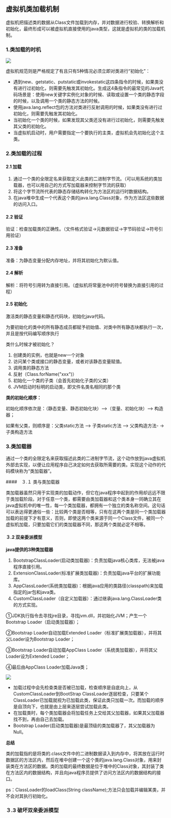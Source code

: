 ## 虚拟机类加载机制

虚拟机把描述类的数据从Class文件加载到内存，并对数据进行校验、转换解析和初始化，最终形成可以被虚拟机直接使用的java类型，这就是虚拟机的类的加载机制。

### <a name="1">1.类加载的时机</a>

![](F:\__study__\hulianwang\study\note\java\jvm\img\类的生命周期.png)

虚拟机规范则是严格规定了有且只有5种情况必须立即对类进行“初始化”：

- 遇到new、getstatic、putstatic或invokestatic这四条指令的时候，如果类没有进行过初始化，则需要先触发其初始化。生成这4条指令的最常见的Java代码场景是：使用new关键字实例化对象的时候、读取或设置一个类的静态字段的时候，以及调用一个类的静态方法的时候。
- 使用java.lang.reflect包的方法对类进行反射调用的时候，如果类没有进行过初始化，则需要先触发其初始化。
- 当初始化一个类的时候，如果发现其父类还没有进行过初始化，则需要先触发其父类的初始化。
- 当虚拟机启动时，用户需要指定一个要执行的主类，虚拟机会先初始化这个主类。

### <a name="2">2.类加载的过程</a>

#### <a name="2.1">2.1 加载</a>

1. 通过一个类的全限定名来获取定义此类的二进制字节流。（可以用系统的类加载器，也可以用自己的方式写加载器来控制字节流的获取）
2. 将这个字节流所代表的静态存储结构转化为方法区的运行时数据结构。
3. 在java堆中生成一个代表这个类的java.lang.Class对象，作为方法区这些数据的访问入口。

#### <a name="2.2">2.2 验证</a>

验证：检查加载类的正确性。（文件格式验证->元数据验证->字节码验证->符号引用验证）

#### <a name="2.3">2.3 准备</a>

准备：为静态变量分配内存地址，并将其初始化为默认值。

#### <a name="2.4">2.4 解析</a>

解析：将符号引用转为直接引用。（虚拟机将常量池中的符号替换为直接引用的过程）

#### <a name="2.5">2.5 初始化</a>

激活类的静态变量和静态代码块，初始化java代码。

为要初始化的类中的所有静态成员都赋予初始值、对类中所有静态块都执行一次，并且是按代码编写顺序执行

类什么时候才被初始化？

1. 创建类的实例，也就是new一个对象
2. 访问某个类或接口的静态变量，或者对该静态变量赋值。
3. 调用类的静态方法
4. 反射（Class.forName("xxx")）
5. 初始化一个类的子类（会首先初始化子类的父类）
6. JVM启动时标明的启动类，即文件名类名相同的那个类

**类的初始化顺序：**

初始化顺序依次是：（静态变量、静态初始化块）–>（变量、初始化块）–> 构造器；

如果有父类，则顺序是：父类static方法 –> 子类static方法 –> 父类构造方法- -> 子类构造方法 

### <a name="3">3.类加载器</a>

通过一个类的全限定名来获取描述此类的二进制字节流，这个动作放到java虚拟机外部去实现，以便让应用程序自己决定如何去获取所需要的类。实现这个动作的代码模块称为“类加载器”。

####　<a name="３.１">３.１ 类与类加载器</a>

类加载器虽然只用于实现类的加载动作，但它在java程序中起到的作用却远远不限于类加载阶段。对于任意一个类，都需要由类加载器和这个类本身一同确立其在java虚拟机中的唯一性，每一个类加载器，都拥有一个独立的类名称空间。这句话可以表达得更通俗一些：比较两个类是否相等，只有在这两个类是同一个类加载器加载的前提下才有意义，否则，即使这两个类来源于同一个Class文件，被同一个虚拟机加载，只要加载它们的类加载器不同，那这两个类就必定不相等。

#### <a name="３.2">３.2 双亲委派模型</a>

**java提供的3种类加载器**

1. BootstrapClassLoader(启动类加载器)：负责加载java核心类库，无法被java程序直接引用。
2. ExtensionClassLoader(标准扩展类加载器)：负责加载java平台的扩展功能库。
3. AppClassLoader(系统类加载器)：根据java应用的类路径(classpath)来加载指定的jar包和java类。
4. CustomClassLoader（自定义加载器）：通过继承java.lang.ClassLoader类的方式实现。

①JDK执行指令去寻找jre目录，寻找jvm.dll，并初始化JVM；产生一个Bootstrap Loader（启动类加载器）；

②Bootstrap Loader自动加载Extended Loader（标准扩展类加载器），并将其父Loader设为Bootstrap Loader；

③Bootstrap Loader自动加载AppClass Loader（系统类加载器），并将其父Loader设为Extended Loader；

④最后由AppClass Loader加载Java类；

![](F:\__study__\hulianwang\study\note\java\jvm\img\双亲委派机制.png)

- 加载过程中会先检查类是否被已加载，检查顺序是自底向上，从CustomClassLoader到BootStrap ClassLoader逐层检查，只要某个ClassLoader已加载就视为已加载此类，保证此类只加载一次。而加载的顺序是自顶向下，也就是由上层来逐层尝试加载此类。
- 在加载类时，每个类加载器会将加载任务上交给其父加载器，如果其父加载器找不到，再由自己去加载。
-  Bootstrap Loader(启动类加载器)是最顶级的类加载器了，其父加载器为Null。

**总结**

类的加载指的是将类的.class文件中的二进制数据读入到内存中，将其放在运行时数据区的方法区内，然后在堆中创建一个这个类的java.lang.Class对象，用来封装类在方法区的数据。类的加载的最终数据是位于堆中的Class对象，其封装了类在方法区内的数据结构，并且向java程序员提供了访问方法区内的数据结构的接口。 

ps：ClassLoader的loadClass(String className);方法只会加载并编辑某类，并不会对其执行初始化。

### <a name="３.3">３.3 破坏双亲委派模型</a>


